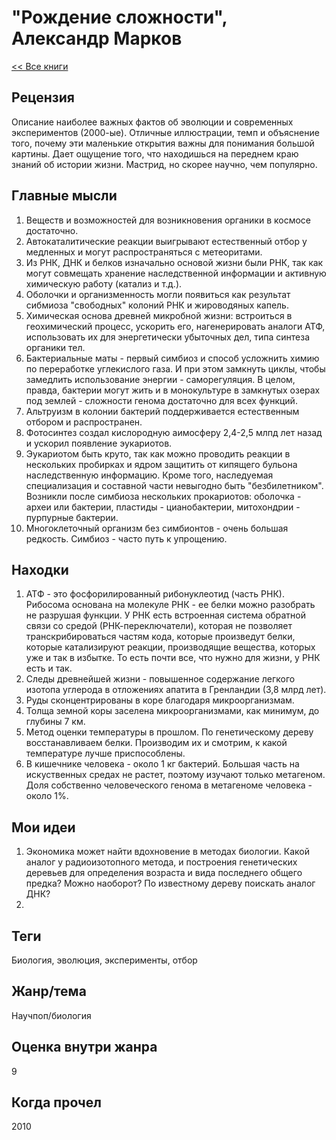 # "Рождение сложности", Александр Марков

[<< Все книги](../README.md)

## Рецензия

Описание наиболее важных фактов об эволюции и современных экспериментов (2000-ые).
Отличные иллюстрации, темп и объяснение того, почему эти маленькие открытия важны для понимания большой картины. Дает ощущение того, что находишься на переднем краю знаний об истории жизни. Мастрид, но скорее научно, чем популярно.

## Главные мысли

1. Веществ и возможностей для возникновения органики в космосе достаточно.
2. Автокаталитические реакции выигрывают естественный отбор у медленных и могут распространяться с метеоритами.
3. Из РНК, ДНК и белков изначально основой жизни были РНК, так как могут совмещать хранение наследственной информации и активную химическую работу (катализ и т.д.). 
4. Оболочки и организменность могли появиться как результат сибмиоза "свободных" колоний РНК и жироводяных капель.
5. Химическая основа древней микробной жизни: встроиться в геохимический процесс, ускорить его, нагенерировать аналоги АТФ, использовать их для энергетически убыточных дел, типа синтеза органики тел.
6. Бактериальные маты - первый симбиоз и способ усложнить химию по переработке углекислого газа. И при этом замкнуть циклы, чтобы замедлить использование энергии - саморегуляция. В целом, правда, бактерии могут жить и в монокультуре в замкнутых озерах под землей - сложности генома достаточно для всех функций.
7. Альтруизм в колонии бактерий поддерживается естественным отбором и распространен.
8. Фотосинтез создал кислородную аимосферу 2,4-2,5 млпд лет назад и ускорил появление эукариотов.
8. Эукариотом быть круто, так как можно проводить реакции в нескольких пробирках и ядром защитить от кипящего бульона наследственную информацию. Кроме того, наследуемая специализация и составной части невыгодно быть "безбилетником". Возникли после симбиоза нескольких прокариотов: оболочка - археи или бактерии, пластиды - цианобактерии, митохондрии - пурпурные бактерии.
9. Многоклеточный организм без симбионтов - очень большая редкость. Симбиоз - часто путь к упрощению.

## Находки

1. АТФ - это фосфорилированный рибонуклеотид (часть РНК). Рибосома основана на молекуле РНК - ее белки можно разобрать не разрушая функции. У РНК есть встроенная система обратной связи со средой (РНК-переключатели), которая не позволяет транскрибироваться частям кода, которые произведут белки, которые катализируют реакции, производящие вещества, которых уже и так в избытке. То есть почти все, что нужно для жизни, у РНК есть и так.
2. Следы древнейшей жизни - повышенное содержание легкого изотопа углерода в отложениях апатита в Гренландии (3,8 млрд лет).
3. Руды сконцентрированы в коре благодаря микроорганизмам.
4. Толща земной коры заселена микроорганизмами, как минимум, до глубины 7 км.
5. Метод оценки температуры в прошлом. По генетическому дереву восстанавливаем белки. Производим их и смотрим, к какой температуре лучше приспособлены. 
6. В кишечнике человека - около 1 кг бактерий. Большая часть на искуственных средах не растет, поэтому изучают только метагеном. Доля собственно человеческого генома в метагеноме человека - около 1%.

## Мои идеи

1. Экономика может найти вдохновение в методах биологии. Какой аналог у радиоизотопного метода, и построения генетических деревьев для определения возраста и вида последнего общего предка? Можно наоборот? По известному дереву поискать аналог ДНК?
2. 


## Теги
Биология, эволюция, эксперименты, отбор


## Жанр/тема

Научпоп/биология

## Оценка внутри жанра

9

## Когда прочел

2010
